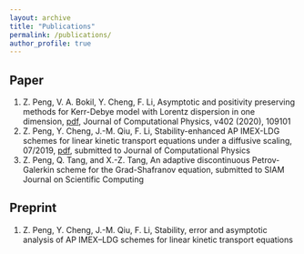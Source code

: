 ```yaml
---
layout: archive
title: "Publications"
permalink: /publications/
author_profile: true
---
```

Paper
--------------
1. Z. Peng, V. A. Bokil, Y. Cheng, F. Li, Asymptotic and positivity preserving methods for Kerr-Debye model with Lorentz dispersion in one dimension, [pdf](https://homepages.rpi.edu/~lif/papers/paperOPAP_peng.pdf), Journal of Computational Physics, v402 (2020), 109101
1. Z. Peng, Y. Cheng, J.-M. Qiu, F. Li, Stability-enhanced AP IMEX-LDG schemes for linear kinetic transport equations under a diffusive scaling, 07/2019, [pdf](https://homepages.rpi.edu/~lif/papers/paper_APN1_Peng.pdf), submitted to Journal of Computational Physics
1. Z. Peng, Q. Tang, and X.-Z. Tang, An adaptive discontinuous Petrov-Galerkin scheme for the Grad-Shafranov equation, submitted to SIAM Journal on Scientific Computing 


Preprint
-----------
1. Z. Peng, Y. Cheng, J.-M. Qiu, F. Li, Stability, error and asymptotic analysis of AP IMEX–LDG schemes for linear kinetic transport equations
